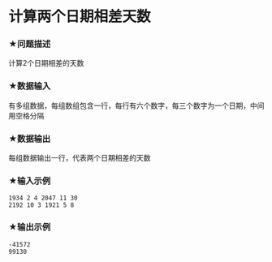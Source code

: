 # 计算两个日期相差天数

### ★问题描述

计算2个日期相差的天数

### ★数据输入 

有多组数据，每组数组包含一行，每行有六个数字，每三个数字为一个日期，中间用空格分隔

### ★数据输出 

每组数据输出一行，代表两个日期相差的天数

### ★输入示例

```in
1934 2 4 2047 11 30
2192 10 3 1921 5 8
```

### ★输出示例

```out
-41572
99130
```

